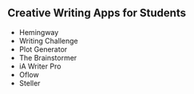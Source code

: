 ## Creative Writing Apps for Students

<ul>
  <li>Hemingway</li>
  <li>Writing Challenge</li>
  <li>Plot Generator</li>
  <li>The Brainstormer</li>
  <li>iA Writer Pro</li>
  <li>Oflow</li>
  <li>Steller</li>
</ul>
